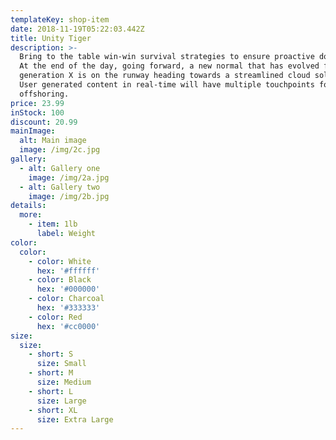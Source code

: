 ```yaml
---
templateKey: shop-item
date: 2018-11-19T05:22:03.442Z
title: Unity Tiger
description: >-
  Bring to the table win-win survival strategies to ensure proactive domination.
  At the end of the day, going forward, a new normal that has evolved from
  generation X is on the runway heading towards a streamlined cloud solution.
  User generated content in real-time will have multiple touchpoints for
  offshoring.
price: 23.99
inStock: 100
discount: 20.99
mainImage:
  alt: Main image
  image: /img/2c.jpg
gallery:
  - alt: Gallery one
    image: /img/2a.jpg
  - alt: Gallery two
    image: /img/2b.jpg
details:
  more:
    - item: 1lb
      label: Weight
color:
  color:
    - color: White
      hex: '#ffffff'
    - color: Black
      hex: '#000000'
    - color: Charcoal
      hex: '#333333'
    - color: Red
      hex: '#cc0000'
size:
  size:
    - short: S
      size: Small
    - short: M
      size: Medium
    - short: L
      size: Large
    - short: XL
      size: Extra Large
---
```


